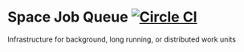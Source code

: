 # Space Job Queue [![Circle CI](https://circleci.com/gh/meteor-space/job-queue.svg?style=svg)](https://circleci.com/gh/meteor-space/job-queue)

Infrastructure for background, long running, or distributed work units